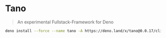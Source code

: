 # Tano

> An experimental Fullstack-Framework for Deno

```sh
deno install --force --name tano -A https://deno.land/x/tano@0.0.17/cli/main.ts
```
